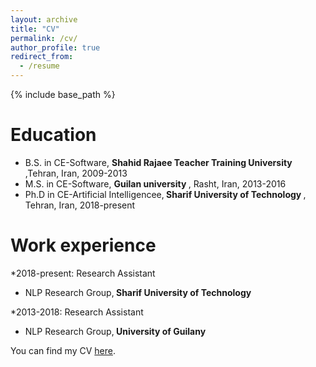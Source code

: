```yaml
---
layout: archive
title: "CV"
permalink: /cv/
author_profile: true
redirect_from:
  - /resume
---
```


{% include base_path %}

Education
======
* B.S. in CE-Software, <b> Shahid Rajaee Teacher Training University </b>,Tehran, Iran, 2009-2013
* M.S. in CE-Software, <b> Guilan university </b>, Rasht, Iran, 2013-2016
* Ph.D in CE-Artificial Intelligencee,<b> Sharif University of Technology </b>, Tehran, Iran, 2018-present

Work experience
======
*2018-present: Research Assistant
  * NLP Research Group,<b> Sharif University of Technology </b>
  
*2013-2018: Research Assistant
  * NLP Research Group,<b> University of Guilany </b>

You can find my CV [here](http://Boreshban.github.io/files/BoreshbanCV.pdf).
  
  

